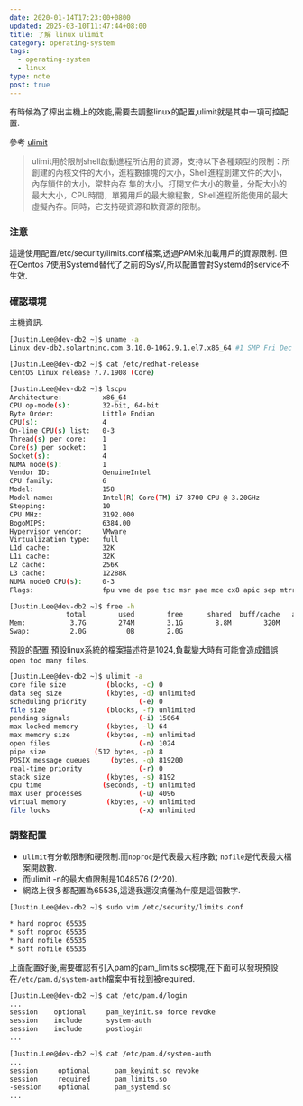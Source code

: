 ```yaml
---
date: 2020-01-14T17:23:00+0800
updated: 2025-03-10T11:47:44+08:00
title: 了解 linux ulimit
category: operating-system
tags:
  - operating-system
  - linux
type: note
post: true
---
```


有時候為了榨出主機上的效能,需要去調整linux的配置,ulimit就是其中一項可控配置.

<!--more-->

參考 [ulimit](https://man.linuxde.net/ulimit)

> ulimit用於限制shell啟動進程所佔用的資源，支持以下各種類型的限制：所創建的內核文件的大小，進程數據塊的大小，Shell進程創建文件的大小，內存鎖住的大小，常駐內存 集的大小，打開文件大小的數量，分配大小的最大大小，CPU時間，單獨用戶的最大線程數，Shell進程所能使用的最大虛擬內存。同時，它支持硬資源和軟資源的限制。

### 注意

這邊使用配置/etc/security/limits.conf檔案,透過PAM來加載用戶的資源限制.
但在Centos 7使用Systemd替代了之前的SysV,所以配置會對Systemd的service不生效.

### 確認環境

主機資訊.

```bash
[Justin.Lee@dev-db2 ~]$ uname -a
Linux dev-db2.solartninc.com 3.10.0-1062.9.1.el7.x86_64 #1 SMP Fri Dec 6 15:49:49 UTC 2019 x86_64 x86_64 x86_64 GNU/Linux

[Justin.Lee@dev-db2 ~]$ cat /etc/redhat-release
CentOS Linux release 7.7.1908 (Core)

[Justin.Lee@dev-db2 ~]$ lscpu
Architecture:          x86_64
CPU op-mode(s):        32-bit, 64-bit
Byte Order:            Little Endian
CPU(s):                4
On-line CPU(s) list:   0-3
Thread(s) per core:    1
Core(s) per socket:    1
Socket(s):             4
NUMA node(s):          1
Vendor ID:             GenuineIntel
CPU family:            6
Model:                 158
Model name:            Intel(R) Core(TM) i7-8700 CPU @ 3.20GHz
Stepping:              10
CPU MHz:               3192.000
BogoMIPS:              6384.00
Hypervisor vendor:     VMware
Virtualization type:   full
L1d cache:             32K
L1i cache:             32K
L2 cache:              256K
L3 cache:              12288K
NUMA node0 CPU(s):     0-3
Flags:                 fpu vme de pse tsc msr pae mce cx8 apic sep mtrr pge mca cmov pat pse36 clflush mmx fxsr sse sse2 ss syscall nx pdpe1gb rdtscp lm constant_tsc arch_perfmon nopl xtopology tsc_reliable nonstop_tsc eagerfpu pni pclmulqdq ssse3 fma cx16 pcid sse4_1 sse4_2 x2apic movbe popcnt tsc_deadline_timer aes xsave avx f16c rdrand hypervisor lahf_lm abm 3dnowprefetch invpcid_single ssbd ibrs ibpb stibp fsgsbase tsc_adjust bmi1 hle avx2 smep bmi2 invpcid rtm mpx rdseed adx smap clflushopt xsaveopt xsavec arat spec_ctrl intel_stibp flush_l1d arch_capabilities

[Justin.Lee@dev-db2 ~]$ free -h
              total        used        free      shared  buff/cache   available
Mem:           3.7G        274M        3.1G        8.8M        320M        3.2G
Swap:          2.0G          0B        2.0G
```

預設的配置.預設linux系統的檔案描述符是1024,負載變大時有可能會造成錯誤`open too many files`.

```bash
[Justin.Lee@dev-db2 ~]$ ulimit -a
core file size          (blocks, -c) 0
data seg size           (kbytes, -d) unlimited
scheduling priority             (-e) 0
file size               (blocks, -f) unlimited
pending signals                 (-i) 15064
max locked memory       (kbytes, -l) 64
max memory size         (kbytes, -m) unlimited
open files                      (-n) 1024
pipe size            (512 bytes, -p) 8
POSIX message queues     (bytes, -q) 819200
real-time priority              (-r) 0
stack size              (kbytes, -s) 8192
cpu time               (seconds, -t) unlimited
max user processes              (-u) 4096
virtual memory          (kbytes, -v) unlimited
file locks                      (-x) unlimited
```

### 調整配置

* `ulimit`有分軟限制和硬限制.而`noproc`是代表最大程序數; `nofile`是代表最大檔案開啟數.
* 而ulimit -n的最大值限制是1048576 (2^20).
* 網路上很多都配置為65535,這邊我還沒搞懂為什麼是這個數字.

```bash
[Justin.Lee@dev-db2 ~]$ sudo vim /etc/security/limits.conf

* hard noproc 65535
* soft noproc 65535
* hard nofile 65535
* soft nofile 65535
```

上面配置好後,需要確認有引入pam的pam_limits.so模塊,在下面可以發現預設在`/etc/pam.d/system-auth`檔案中有找到被required.

```bash
[Justin.Lee@dev-db2 ~]$ cat /etc/pam.d/login
...
session    optional     pam_keyinit.so force revoke
session    include      system-auth
session    include      postlogin
...

[Justin.Lee@dev-db2 ~]$ cat /etc/pam.d/system-auth
...
session     optional      pam_keyinit.so revoke
session     required      pam_limits.so
-session    optional      pam_systemd.so
...
```
